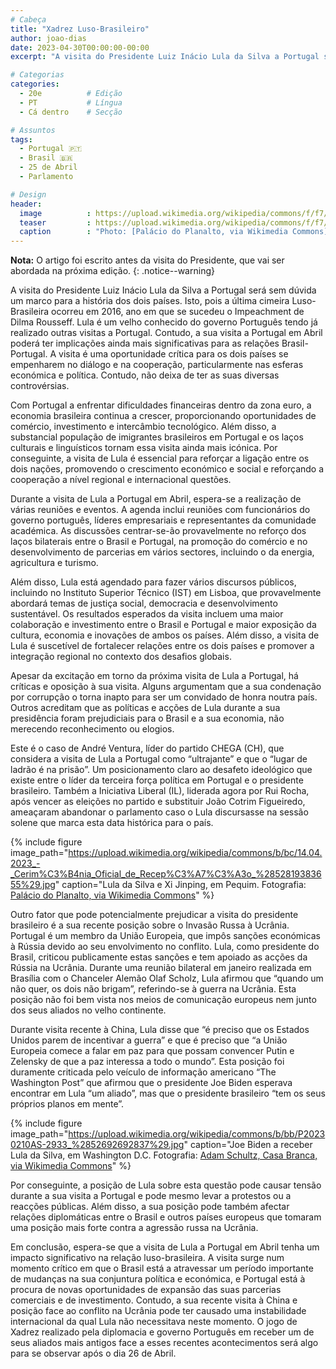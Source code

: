 ```yaml
---
# Cabeça
title: "Xadrez Luso-Brasileiro"
author: joao-dias
date: 2023-04-30T00:00:00-00:00
excerpt: "A visita do Presidente Luiz Inácio Lula da Silva a Portugal será sem dúvida um marco para a história dos dois países. Isto, pois a última cimeira Luso-Brasileira ocorreu em 2016, ano em que se sucedeu o Impeachment de Dilma Rousseff. Lula é um velho conhecido do governo Português tendo já realizado outras visitas a Portugal. Contudo, a sua visita a Portugal em Abril poderá ter implicações ainda mais significativas para as relações Brasil-Portugal. A visita é uma oportunidade crítica para os dois países se empenharem no diálogo e na cooperação, particularmente nas esferas económica e política. Contudo, não deixa de ter as suas diversas controvérsias."

# Categorias
categories:
  - 20e          # Edição
  - PT           # Língua
  - Cá dentro    # Secção

# Assuntos
tags:
  - Portugal 🇵🇹
  - Brasil 🇧🇷
  - 25 de Abril
  - Parlamento

# Design
header:
  image          : https://upload.wikimedia.org/wikipedia/commons/f/f7/24.04.2023_-_Sess%C3%A3o_de_Abertura_do_F%C3%B3rum_Empresarial_Brasil-Portugal_%2852850986846%29.jpg
  teaser         : https://upload.wikimedia.org/wikipedia/commons/f/f7/24.04.2023_-_Sess%C3%A3o_de_Abertura_do_F%C3%B3rum_Empresarial_Brasil-Portugal_%2852850986846%29.jpg
  caption        : "Photo: [Palácio do Planalto, via Wikimedia Commons](https://commons.wikimedia.org/wiki/File:24.04.2023_-_Sess%C3%A3o_de_Abertura_do_F%C3%B3rum_Empresarial_Brasil-Portugal_(52850986846).jpg)"
---
```


**Nota:** O artigo foi escrito antes da visita do Presidente, que vai ser abordada na próxima edição.
{: .notice--warning}

A visita do Presidente Luiz Inácio Lula da Silva a Portugal será sem dúvida um marco para a história dos dois países. Isto, pois a última cimeira Luso-Brasileira ocorreu em 2016, ano em que se sucedeu o Impeachment de Dilma Rousseff. Lula é um velho conhecido do governo Português tendo já realizado outras visitas a Portugal. Contudo, a sua visita a Portugal em Abril poderá ter implicações ainda mais significativas para as relações Brasil-Portugal. A visita é uma oportunidade crítica para os dois países se empenharem no diálogo e na cooperação, particularmente nas esferas económica e política. Contudo, não deixa de ter as suas diversas controvérsias.
 
Com Portugal a enfrentar dificuldades financeiras dentro da zona euro, a economia brasileira continua a crescer, proporcionando oportunidades de comércio, investimento e intercâmbio tecnológico. Além disso, a substancial população de imigrantes brasileiros em Portugal e os laços culturais e linguísticos tornam essa visita ainda mais icónica. Por conseguinte, a visita de Lula é essencial para reforçar a ligação entre os dois nações, promovendo o crescimento económico e social e reforçando a cooperação a nível regional e internacional
questões.
 
Durante a visita de Lula a Portugal em Abril, espera-se a realização de várias reuniões e eventos. A agenda inclui reuniões com funcionários do governo português, líderes empresariais e representantes da comunidade académica. As discussões centrar-se-ão provavelmente no reforço dos laços bilaterais entre o Brasil e Portugal, na promoção do comércio e no desenvolvimento de parcerias em vários sectores, incluindo o da energia, agricultura e turismo.
 
Além disso, Lula está agendado para fazer vários discursos públicos, incluindo no Instituto Superior Técnico (IST) em Lisboa, que provavelmente abordará temas de justiça social, democracia e desenvolvimento sustentável. Os resultados esperados da visita incluem uma maior colaboração e investimento entre o Brasil e Portugal e maior exposição da cultura, economia e inovações de ambos os países. Além disso, a visita de Lula é suscetível de fortalecer relações entre os dois países e promover a integração regional no contexto dos desafios globais.
 
Apesar da excitação em torno da próxima visita de Lula a Portugal, há críticas e oposição à sua visita. Alguns argumentam que a sua condenação por corrupção o torna inapto para ser um convidado de honra noutra país. Outros acreditam que as políticas e acções de Lula durante a sua presidência foram prejudiciais para o Brasil e a sua economia, não merecendo reconhecimento ou elogios. 

Este é o caso de André Ventura, líder do partido CHEGA (CH), que considera a visita de Lula a Portugal como “ultrajante” e que o “lugar de ladrão é na prisão”. Um posicionamento claro ao desafeto ideológico que existe entre o líder da terceira força política em Portugal e o presidente brasileiro. Também a Iniciativa Liberal (IL), liderada agora por Rui Rocha, após vencer as eleições no partido e substituir João Cotrim Figueiredo, ameaçaram abandonar o parlamento caso o Lula discursasse na sessão solene que marca esta data histórica para o país.

{% include figure image_path="https://upload.wikimedia.org/wikipedia/commons/b/bc/14.04.2023_-_Cerim%C3%B4nia_Oficial_de_Recep%C3%A7%C3%A3o_%2852819383655%29.jpg" caption="Lula da Silva e Xi Jinping, em Pequim. Fotografia: [Palácio do Planalto, via Wikimedia Commons](https://commons.wikimedia.org/wiki/File:14.04.2023_-_Cerim%C3%B4nia_Oficial_de_Recep%C3%A7%C3%A3o_(52819383655).jpg)" %}
 
Outro fator que pode potencialmente prejudicar a visita do presidente brasileiro é a sua recente posição sobre o Invasão Russa à Ucrânia.  Portugal é um membro da União Europeia, que impôs sanções económicas à Rússia devido ao seu envolvimento no conflito. Lula, como presidente do Brasil, criticou publicamente estas sanções e tem apoiado as acções da Rússia na Ucrânia. Durante uma reunião bilateral em janeiro realizada em Brasília com o Chanceler Alemão Olaf Scholz, Lula afirmou que “quando um não quer, os dois não brigam”, referindo-se à guerra na Ucrânia. Esta posição não foi bem vista nos meios de comunicação europeus nem junto dos seus aliados no velho continente.

Durante visita recente à China, Lula disse que “é preciso que os Estados Unidos parem de incentivar a guerra” e que é preciso que “a União Europeia comece a falar em paz para que possam convencer Putin e Zelensky de que a paz interessa a todo o mundo”. Esta posição foi duramente criticada pelo veículo de informação americano “The Washington Post” que afirmou que o presidente Joe Biden esperava encontrar em Lula “um aliado”, mas que o presidente brasileiro “tem os seus próprios planos em mente”.

{% include figure image_path="https://upload.wikimedia.org/wikipedia/commons/b/bb/P20230210AS-2933_%2852692692837%29.jpg" caption="Joe Biden a receber Lula da Silva, em Washington D.C. Fotografia: [Adam Schultz, Casa Branca, via Wikimedia Commons](https://commons.wikimedia.org/wiki/File:P20230210AS-2933_(52692692837).jpg)" %}

Por conseguinte, a posição de Lula sobre esta questão pode causar tensão durante a sua visita a Portugal e pode mesmo levar a protestos ou a reacções públicas. Além disso, a sua posição pode também afectar relações diplomáticas entre o Brasil e outros países europeus que tomaram uma posição mais forte contra a agressão russa na Ucrânia.
 
Em conclusão, espera-se que a visita de Lula a Portugal em Abril tenha um impacto significativo na relação luso-brasileira. A visita surge num momento crítico em que o Brasil está a atravessar um período importante de mudanças na sua conjuntura política e económica, e Portugal está à procura de novas oportunidades de expansão das suas parcerias comerciais e de investimento. Contudo, a sua recente visita à China e posição face ao conflito na Ucrânia pode ter causado uma instabilidade internacional da qual Lula não necessitava neste momento. O jogo de Xadrez realizado pela diplomacia e governo Português em receber um de seus aliados mais antigos face a esses recentes acontecimentos será algo para se observar após o dia 26 de Abril. 